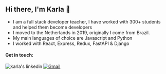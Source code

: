 ## Hi there, I'm Karla 👋

- I am a full stack developer teacher, I have worked with 300+ students and helped them become developers
- I moved to the Netherlands in 2019, originally I come from Brazil.
- My main languages of choice are Javascript and Python
- I worked with React, Express, Redux, FastAPI & Django 
 
#### Get in touch: 

<p>
  <a href="https://www.linkedin.com/in/karla-evelize/" target="_blank">
    <img align="left" alt="karla's linkedin" src="https://img.shields.io/badge/linkedin-%230077B5.svg?style=for-the-badge&logo=linkedin&logoColor=white"/>
  </a>
    <a href="mailto:k.evelize@gmail.com">
      <img alt="Gmail" src="https://img.shields.io/badge/Gmail-EA4335?logo=gmail&logoColor=white&style=for-the-badge" />
  </a>
</p>
